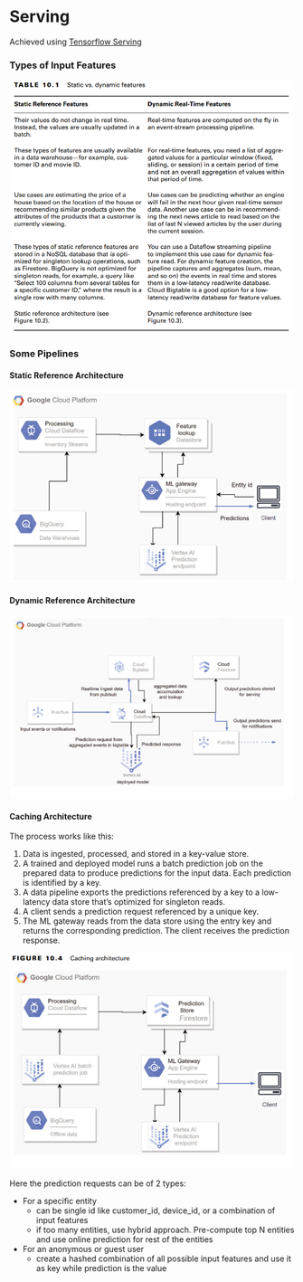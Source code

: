 # Serving

Achieved using [Tensorflow Serving](services/tensorflow-serving)

### Types of Input Features

![static-vs-dynamic-features](attachments/static-vs-dynamic-features.png)

### Some Pipelines
#### Static Reference Architecture
![static-reference-architecture](attachments/static-reference-architecture.png)


#### Dynamic Reference Architecture
![dynamic-reference-architecture](attachments/dynamic-reference-architecture.png)

#### Caching Architecture
The process works like this: 
1. Data is ingested, processed, and stored in a key-value store. 
2. A trained and deployed model runs a batch prediction job on the prepared data to produce predictions for the input data. Each prediction is identified by a key. 
3. A data pipeline exports the predictions referenced by a key to a low-latency data store that’s optimized for singleton reads. 
4. A client sends a prediction request referenced by a unique key. 
5. The ML gateway reads from the data store using the entry key and returns the corresponding prediction. The client receives the prediction response.

![caching-architecture](attachments/caching-architecture.png)

Here the prediction requests can be of 2 types:
- For a specific entity
	- can be single id like customer_id, device_id, or a combination of input features
	- if too many entities, use hybrid approach. Pre-compute top N entities and use online prediction for rest of the entities
- For an anonymous or guest user
	- create a hashed combination of all possible input features and use it as key while prediction is the value



